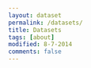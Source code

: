 ```yaml
---
layout: dataset
permalink: /datasets/
title: Datasets
tags: [about]
modified: 8-7-2014
comments: false
---
```

